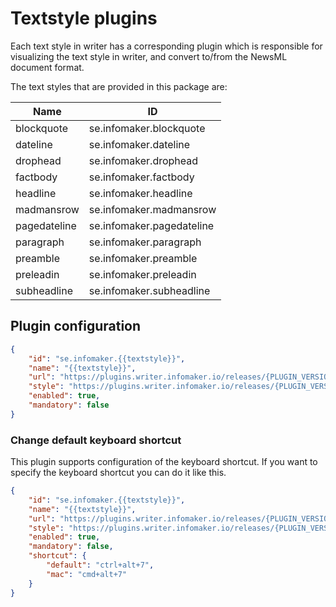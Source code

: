 # Textstyle plugins

Each text style in writer has a corresponding plugin which is responsible for
visualizing the text style in writer, and convert to/from the NewsML document format.

The text styles that are provided in this package are:

| Name | ID |
|---|---|
|blockquote|se.infomaker.blockquote|
|dateline|se.infomaker.dateline|
|drophead|se.infomaker.drophead|
|factbody|se.infomaker.factbody|
|headline|se.infomaker.headline|
|madmansrow|se.infomaker.madmansrow|
|pagedateline|se.infomaker.pagedateline|
|paragraph|se.infomaker.paragraph|
|preamble|se.infomaker.preamble|
|preleadin|se.infomaker.preleadin|
|subheadline|se.infomaker.subheadline|


## Plugin configuration

```json
{
    "id": "se.infomaker.{{textstyle}}",
    "name": "{{textstyle}}",
    "url": "https://plugins.writer.infomaker.io/releases/{PLUGIN_VERSION}/im-textstyle-{{textstyle}}.js",
    "style": "https://plugins.writer.infomaker.io/releases/{PLUGIN_VERSION}/im-textstyle-{{textstyle}}.css",
    "enabled": true,
    "mandatory": false
}
```


### Change default keyboard shortcut
This plugin supports configuration of the keyboard shortcut. If you want to specify
the keyboard shortcut you can do it like this.

```json
{
    "id": "se.infomaker.{{textstyle}}",
    "name": "{{textstyle}}",
    "url": "https://plugins.writer.infomaker.io/releases/{PLUGIN_VERSION}/im-textstyle-{{textstyle}}.js",
    "style": "https://plugins.writer.infomaker.io/releases/{PLUGIN_VERSION}/im-textstyle-{{textstyle}}.css",
    "enabled": true,
    "mandatory": false,
    "shortcut": {
        "default": "ctrl+alt+7",
        "mac": "cmd+alt+7"
    }
}
```

